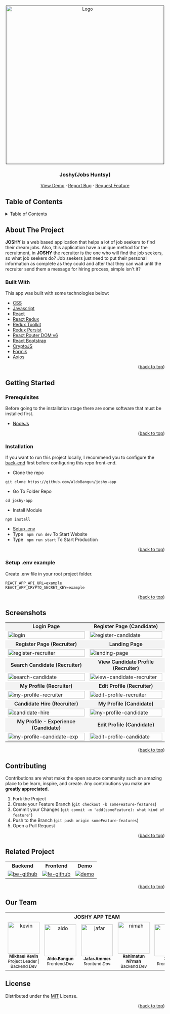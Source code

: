 <div id="top"></div>

<!-- PROJECT LOGO -->
<br />
<div align="center">
  <a href="">
    <img src="https://res.cloudinary.com/nocturncloud/image/upload/v1662380511/joshy-app/README/Landing_Hero_b6v6qj.png" alt="Logo" width="500px">
  </a>

  <h3 align="center">Joshy(Jobs Huntsy)</h3>

  <p align="center">
    <a href="https://joshy-app.web.app/" target="_blank">View Demo</a>
    ·
    <a href="https://github.com/aldoBangun/joshy-app/issues">Report Bug</a>
    ·
    <a href="https://github.com/aldoBangun/joshy-app/issues">Request Feature</a>
  </p>
</div>

<!-- TABLE OF CONTENTS -->

## Table of Contents

<details>
  <summary>Table of Contents</summary>
  <ol>
    <li>
      <a href="#about-the-project">About The Project</a>
      <ul>
        <li><a href="#built-with">Built With</a></li>
      </ul>
    </li>
    <li>
      <a href="#getting-started">Getting Started</a>
      <ul>
        <li><a href="#prerequisites">Prerequisites</a></li>
        <li><a href="#installation">Installation</a></li>
        <li><a href="#setup-env-example">Setup .env example</a></li>
      </ul>
    </li>
    <li><a href="#screenshoots">Screenshots</a></li>
    <li><a href="#contributing">Contributing</a></li>
    <li><a href="#related-project">Related Project</a></li>
    <li><a href="#our-team">Contact</a></li>
    <li><a href="#license">License</a></li>
  </ol>
</details>

<!-- ABOUT THE PROJECT -->

## About The Project

**JOSHY** is a web based application that helps a lot of job seekers to find their dream jobs. Also, this application have a unique method for the recruitment, in **JOSHY** the recruiter is the one who will find the job seekers, so what job seekers do? Job seekers just need to put their personal information as complete as they could and after that they can wait until the recruiter send them a message for hiring process, simple isn't it?

### Built With

This app was built with some technologies below:

- [CSS](https://developer.mozilla.org/en-US/docs/Web/CSS)
- [Javascript](https://www.javascript.com/)
- [React](https://reactjs.org/)
- [React Redux](https://react-redux.js.org/introduction/getting-started)
- [Redux Toolkit](https://redux-toolkit.js.org/)
- [Redux Persist](https://www.npmjs.com/package/redux-persist)
- [React Router DOM v6](https://reactrouter.com/en/v6.3.0/getting-started/overview)
- [React Bootstrap](https://react-bootstrap.github.io/)
- [CryptoJS](https://cryptojs.gitbook.io/docs/)
- [Formik](https://formik.org)
- [Axios](https://axios-http.com/)

<p align="right">(<a href="#top">back to top</a>)</p>

<!-- GETTING STARTED -->

## Getting Started

### Prerequisites

Before going to the installation stage there are some software that must be installed first.

- [NodeJs](https://nodejs.org/en/download/)

<p align="right">(<a href="#top">back to top</a>)</p>

### Installation

If you want to run this project locally, I recommend you to configure the [back-end](https://github.com/mikhaelkevin/joshy-back-end/tree/deployment) first before configuring this repo front-end.

- Clone the repo

```
git clone https://github.com/aldoBangun/joshy-app
```

- Go To Folder Repo

```
cd joshy-app
```

- Install Module

```
npm install
```

- <a href="#setup-env">Setup .env</a>
- Type ` npm run dev` To Start Website
- Type ` npm run start` To Start Production

<p align="right">(<a href="#top">back to top</a>)</p>

### Setup .env example

Create .env file in your root project folder.

```
REACT_APP_API_URL=example
REACT_APP_CRYPTO_SECRET_KEY=example
```

<p align="right">(<a href="#top">back to top</a>)</p>

## Screenshots

<p align="center" display=flex>
   
<table>
<tr>
    <td style='text-align: center; background-color: #6661; font-weight: 600'>Login Page</td>
    <td style='text-align: center; background-color: #6661; font-weight: 600'>Register Page (Candidate)</td>
  </tr>
  <tr>
    <td><image src="https://res.cloudinary.com/nocturncloud/image/upload/v1662378007/joshy-app/README/Login_awmrf7.png" alt="login" width=100%></td>
    <td><image src="https://res.cloudinary.com/nocturncloud/image/upload/v1662378008/joshy-app/README/Register_Candidate_m7zujh.png" alt ="register-candidate" width=100%/></td>
  </tr>
   <tr>
    <td style='text-align: center; background-color: #6661; font-weight: 600'>Register Page (Recruiter)</td>
    <td style='text-align: center; background-color: #6661; font-weight: 600'>Landing Page</td>
  </tr>
  <tr>
    <td><image src="https://res.cloudinary.com/nocturncloud/image/upload/v1662378008/joshy-app/README/Register_Recruiter_fjqz6v.png" alt="register-recruiter" width=100%></td>
    <td><image src="https://res.cloudinary.com/nocturncloud/image/upload/v1662378009/joshy-app/README/Landing_Page_aybzvv.png" alt="landing-page" width=100%/></td>
  </tr>
  <tr>
    <td style='text-align: center; background-color: #6661; font-weight: 600'>Search Candidate (Recruiter)</td>
    <td style='text-align: center; background-color: #6661; font-weight: 600'>View Candidate Profile (Recruiter)</td>
  </tr>
  <tr>
    <td><image src="https://res.cloudinary.com/nocturncloud/image/upload/v1662378008/joshy-app/README/Search_candidate_jp7m6n.png" alt="search-candidate" width=100%></td>
    <td><image src="https://res.cloudinary.com/nocturncloud/image/upload/v1662378008/joshy-app/README/Recruiter_View_Candidate_Profile_lgzz3t.png" alt="view-candidate-recruiter" width=100%/></td>
  </tr>
  <tr>
    <td style='text-align: center; background-color: #6661; font-weight: 600'>My Profile (Recruiter)</td>
    <td style='text-align: center; background-color: #6661; font-weight: 600'>Edit Profile (Recruiter)</td>
  </tr>
  <tr>
    <td><image src="https://res.cloudinary.com/nocturncloud/image/upload/v1662378007/joshy-app/README/Profile_Company_puuhus.png" alt="my-profile-recruiter" width=100%></td>
    <td><image src="https://res.cloudinary.com/nocturncloud/image/upload/v1662379979/joshy-app/README/Edit_Profile_Recruiter_cuhgjk.png" alt="edit-profile-recruiter" width=100%></td>
  </tr>
  <tr>
    <td style='text-align: center; background-color: #6661; font-weight: 600'>Candidate Hire (Recruiter)</td>
    <td style='text-align: center; background-color: #6661; font-weight: 600'>My Profile (Candidate)</td>
  </tr>
  <tr>
    <td><image src="#" alt="candidate-hire" width=100%></td>
    <td><image src="https://res.cloudinary.com/nocturncloud/image/upload/v1662378007/joshy-app/README/Profile_Candidate_k5eh0y.png" alt="my-profile-candidate" width=100%></td>
  </tr>
  <tr>
  <td style='text-align: center; background-color: #6661; font-weight: 600'>My Profile - Experience (Candidate)</td>
  <td style='text-align: center; background-color: #6661; font-weight: 600'>Edit Profile (Candidate)</td>
  </tr>
  <tr>
  <td><image src="https://res.cloudinary.com/nocturncloud/image/upload/v1662378007/joshy-app/README/Profile_Candidate_Exp_wokjpm.png" alt="my-profile-candidate-exp" width=100%></td>
  <td><image src="https://res.cloudinary.com/nocturncloud/image/upload/v1662379979/joshy-app/README/Edit_Profile_Candidate_c2u7kx.png" alt="edit-profile-candidate" width=100%></td>
  </tr>
</table>
      
</p>
<p align="right">(<a href="#top">back to top</a>)</p>

## Contributing

Contributions are what make the open source community such an amazing place to be learn, inspire, and create. Any contributions you make are **greatly appreciated**.

1. Fork the Project
2. Create your Feature Branch (`git checkout -b someFeature-features`)
3. Commit your Changes (`git commit -m 'add(someFeature): what kind of feature'`)
4. Push to the Branch (`git push origin someFeature-features`)
5. Open a Pull Request

<p align="right">(<a href="#top">back to top</a>)</p>

## Related Project

<center>
<table> 
    <tr>
    <th>Backend</th>
    <th>Frontend</th>
    <th>Demo</th>
    </tr>
    <tr>
    <td>
    <a href="https://github.com/mikhaelkevin/joshy-back-end" target="_blank"> 
    <img src="https://img.shields.io/badge/github-%23121011.svg?style=for-the-badge&logo=github&logoColor=white" alt="be-github"/>
    </a>
    </td>
    <td> 
    <a href="https://github.com/aldoBangun/joshy-app"> 
    <img src="https://img.shields.io/badge/github-%23121011.svg?style=for-the-badge&logo=github&logoColor=white" alt="fe-github">
    <a/>
    </td>
    <td> 
    <a href="https://joshy-app.web.app/" target="_blank"> 
    <img src="https://img.shields.io/badge/Firebase-039BE5?style=for-the-badge&logo=Firebase&logoColor=white" alt="demo">
    <a/>
    </td>
    </tr>
</table>
</center>

<p align="right">(<a href="#top">back to top</a>)</p>

## Our Team

<center>
  <table>
  <tr>
  <th colspan=5>
    <b>JOSHY APP TEAM</b>
  </th>
  </tr>
    <tr>
      <td align="center">
        <a href="https://github.com/mikhaelkevin" target="_blank">
          <img width="100" src="https://avatars.githubusercontent.com/u/102899084?s=400&u=618d13a4fa77ad80e7a2cb9349c250aef1be6e2f&v=4" alt="kevin"><br/>
          <sub><b>Mikhael Kevin</b></sub> <br/>
          <sub>Project Leader | Backend Dev</sub>
        </a>
      </td>
      <td align="center">
        <a href="https://github.com/aldoBangun" target="_blank">
          <img width="100" src="https://avatars.githubusercontent.com/u/58449615?v=4" alt="aldo"><br/>
          <sub><b>Aldo Bangun</b></sub> <br/>
          <sub>Frontend Dev</sub>
        </a>
      </td>
      <td align="center">
        <a href="https://github.com/Jafarammer" target="_blank">
          <img width="100" src="https://avatars.githubusercontent.com/u/73752464?v=4" alt="jafar"><br/>
          <sub><b>Jafar Ammer</b></sub> <br/>
          <sub>Frontend Dev</sub>
        </a>
      </td>
      <td align="center">
        <a href="https://github.com/rahimatunnimah" target="_blank">
          <img width="100" src="https://avatars.githubusercontent.com/u/59507749?v=4" alt="nimah"><br/>
          <sub><b>Rahimatun Ni'mah</b></sub> <br/>
          <sub>Backend Dev</sub>
        </a>
      </td>
      <td align="center">
        <a href="https://github.com/VerdyNordsten" target="_blank">
          <img width="100" src="https://avatars.githubusercontent.com/u/51946708?v=4" alt="verdy"><br/>
          <sub><b>Verdy</b></sub> <br/>
          <sub>Frontend Dev</sub>
        </a>
      </td>
    </tr>
  </table>
</center>

## License

Distributed under the [MIT](/LICENSE) License.

<p align="right">(<a href="#top">back to top</a>)</p>
